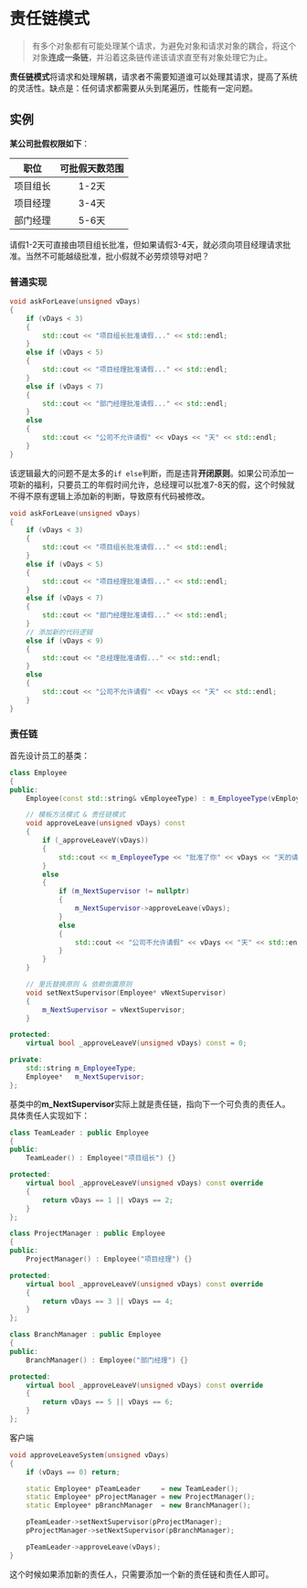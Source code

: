 # 责任链模式
> 有多个对象都有可能处理某个请求，为避免对象和请求对象的耦合，将这个对象**连成一条链**，并沿着这条链传递该请求直至有对象处理它为止。

**责任链模式**将请求和处理解耦，请求者不需要知道谁可以处理其请求，提高了系统的灵活性。缺点是：任何请求都需要从头到尾遍历，性能有一定问题。

## 实例
**某公司批假权限如下**：

| 职位 | 可批假天数范围 |
| --- | :---: |
| 项目组长 | 1-2天 |
| 项目经理 | 3-4天 |
| 部门经理 | 5-6天 |

请假1-2天可直接由项目组长批准，但如果请假3-4天，就必须向项目经理请求批准。当然不可能越级批准，批小假就不必劳烦领导对吧？

### 普通实现
```C++
void askForLeave(unsigned vDays)
{
	if (vDays < 3)
	{
		std::cout << "项目组长批准请假..." << std::endl;
	}
	else if (vDays < 5)
	{
		std::cout << "项目经理批准请假..." << std::endl;
	}
	else if (vDays < 7)
	{
		std::cout << "部门经理批准请假..." << std::endl;
	}
	else
	{
		std::cout << "公司不允许请假" << vDays << "天" << std::endl;
	}
}
```
该逻辑最大的问题不是太多的`if else`判断，而是违背**开闭原则**。如果公司添加一项新的福利，只要员工的年假时间允许，总经理可以批准7-8天的假，这个时候就不得不原有逻辑上添加新的判断，导致原有代码被修改。
```C++
void askForLeave(unsigned vDays)
{
	if (vDays < 3)
	{
		std::cout << "项目组长批准请假..." << std::endl;
	}
	else if (vDays < 5)
	{
		std::cout << "项目经理批准请假..." << std::endl;
	}
	else if (vDays < 7)
	{
		std::cout << "部门经理批准请假..." << std::endl;
	}
	// 添加新的代码逻辑
	else if (vDays < 9)
	{
		std::cout << "总经理批准请假..." << std::endl;
	}
	else
	{
		std::cout << "公司不允许请假" << vDays << "天" << std::endl;
	}
}
```

### 责任链
首先设计员工的基类：
```C++
class Employee
{
public:
	Employee(const std::string& vEmployeeType) : m_EmployeeType(vEmployeeType), m_NextSupervisor(nullptr) {}

	// 模板方法模式 & 责任链模式
	void approveLeave(unsigned vDays) const
	{
		if (_approveLeaveV(vDays))
		{
			std::cout << m_EmployeeType << "批准了你" << vDays << "天的请假请求..." << std::endl;
		}
		else
		{
			if (m_NextSupervisor != nullptr)
			{
				m_NextSupervisor->approveLeave(vDays);
			}
			else
			{
				std::cout << "公司不允许请假" << vDays << "天" << std::endl;
			}
		}
	}

	// 里氏替换原则 & 依赖倒置原则
	void setNextSupervisor(Employee* vNextSupervisor)
	{
		m_NextSupervisor = vNextSupervisor;
	}

protected:
	virtual bool _approveLeaveV(unsigned vDays) const = 0;

private:
	std::string m_EmployeeType;
	Employee*   m_NextSupervisor;
};
```
基类中的**m_NextSupervisor**实际上就是责任链，指向下一个可负责的责任人。具体责任人实现如下：
```C++
class TeamLeader : public Employee
{
public:
	TeamLeader() : Employee("项目组长") {}

protected:
	virtual bool _approveLeaveV(unsigned vDays) const override
	{
		return vDays == 1 || vDays == 2;
	}
};

class ProjectManager : public Employee
{
public:
	ProjectManager() : Employee("项目经理") {}

protected:
	virtual bool _approveLeaveV(unsigned vDays) const override
	{
		return vDays == 3 || vDays == 4;
	}
};

class BranchManager : public Employee
{
public:
	BranchManager() : Employee("部门经理") {}

protected:
	virtual bool _approveLeaveV(unsigned vDays) const override
	{
		return vDays == 5 || vDays == 6;
	}
};
```
客户端
```C++
void approveLeaveSystem(unsigned vDays)
{
	if (vDays == 0) return;

	static Employee* pTeamLeader     = new TeamLeader();
	static Employee* pProjectManager = new ProjectManager();
	static Employee* pBranchManager  = new BranchManager();

	pTeamLeader->setNextSupervisor(pProjectManager);
	pProjectManager->setNextSupervisor(pBranchManager);

	pTeamLeader->approveLeave(vDays);
}
```
这个时候如果添加新的责任人，只需要添加一个新的责任链和责任人即可。
